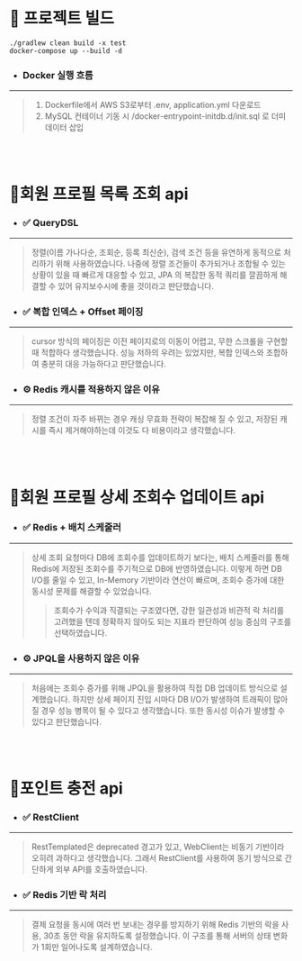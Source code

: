 # 🐳 프로젝트 빌드
```
./gradlew clean build -x test
docker-compose up --build -d
```

- ### Docker 실행 흐름
<hr>

> 1. Dockerfile에서 AWS S3로부터 .env, application.yml 다운로드
> 2. MySQL 컨테이너 기동 시 /docker-entrypoint-initdb.d/init.sql 로 더미 데이터 삽입

<br>
<br>



# 📌회원 프로필 목록 조회 api

- ### ✅ QueryDSL
<hr>

> 정렬(이름 가나다순, 조회순, 등록 최신순), 검색 조건 등을 유연하게 동적으로 처리하기 위해 사용하였습니다. 
나중에 정렬 조건들이 추가되거나 조합될 수 있는 상황이 있을 때 빠르게 대응할 수 있고, JPA 의 복잡한 동적 쿼리를 깔끔하게 해결할 수 있어 유지보수시에 좋을 것이라고 판단했습니다.

- ### ✅ 복합 인덱스 + Offset 페이징
<hr>

> cursor 방식의 페이징은 이전 페이지로의 이동이 어렵고, 무한 스크롤을 구현할 때 적합하다 생각했습니다. 
> 성능 저하의 우려는 있었지만, 복합 인덱스와 조합하여 충분히 대응 가능하다고 판단했습니다. 

- ### ⚙️ Redis 캐시를 적용하지 않은 이유
<hr>

> 정렬 조건이 자주 바뀌는 경우 캐싱 무효화 전략이 복잡해 질 수 있고, 저장된 캐시를 즉시 제거해야하는데 이것도 다 비용이라고 생각했습니다.

<br>
<br>

# 📌회원 프로필 상세 조회수 업데이트 api

- ### ✅ Redis + 배치 스케줄러
<hr>

> 상세 조회 요청마다 DB에 조회수를 업데이트하기 보다는, 배치 스케줄러를 통해 Redis에 저장된 조회수를 주기적으로 DB에 반영하였습니다.
> 이렇게 하면 DB I/O를 줄일 수 있고, In-Memory 기반이라 연산이 빠르며, 조회수 증가에 대한 동시성 문제를 해결할 수 있었습니다.
>> 조회수가 수익과 직결되는 구조였다면, 강한 일관성과 비관적 락 처리를 고려했을 텐데 정확하지 않아도 되는 지표라 판단하여 성능 중심의 구조를 선택하였습니다.

- ### ⚙️ JPQL을 사용하지 않은 이유
<hr>

> 처음에는 조회수 증가를 위해 JPQL을 활용하여 직접 DB 업데이트 방식으로 설계했습니다. 하지만 상세 페이지 진입 시마다 DB I/O가 발생하여
> 트래픽이 많아질 경우 성능 병목이 될 수 있다고 생각했습니다. 또한 동시성 이슈가 발생할 수 있다고 판단했습니다.

<br>
<br>

# 📌포인트 충전 api

- ### ✅ RestClient
<hr>

> RestTemplated은 deprecated 경고가 있고, WebClient는 비동기 기반이라 오히려 과하다고 생각했습니다.
> 그래서 RestClient를 사용하여 동기 방식으로 간단하게 외부 API를 호출하였습니다.

- ### ✅ Redis 기반 락 처리
<hr>

> 결제 요청을 동시에 여러 번 보내는 경우를 방지하기 위해 Redis 기반의 락을 사용, 30초 동안 락을 유지하도록 설정했습니다.
> 이 구조를 통해 서버의 상태 변화가 1회만 일어나도록 설계하였습니다.